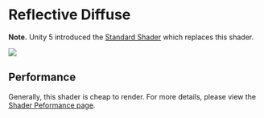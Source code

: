 Reflective Diffuse
==================

**Note.** Unity 5 introduced the [Standard Shader](shader-StandardShader) which replaces this shader.

![](../uploads/Shaders/Shader-ReflDiffuse.png) 

<!-- include shader-ReflectiveFamilyImport -->

<!-- include shader-DiffuseSubsetImport -->

Performance
-----------


Generally, this shader is cheap to render. For more details, please view the [Shader Peformance page](shader-Performance).
